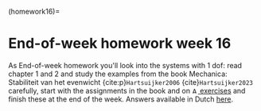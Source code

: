 (homework16)=
# End-of-week homework week 16

As End-of-week homework you'll look into the systems with 1 dof: read chapter 1 and 2 and study the examples from the book Mechanica: Stabiliteit van het evenwicht {cite:p}`Hartsuijker2006` {cite}`Hartsuijker2023` carefully, start with the assignments in the book and on [<img height="12px" src="../../figures/ANS.svg" alt="ANS"> exercises](https://ans.app/digital_test/assignments/1205179/results/new) and finish these at the end of the week. Answers available in Dutch [here](https://icozct.tudelft.nl/TUD_CT/CM3bridge/collegestof/stabiliteit/files/antwoorden-BOEK-deel-4.pdf).